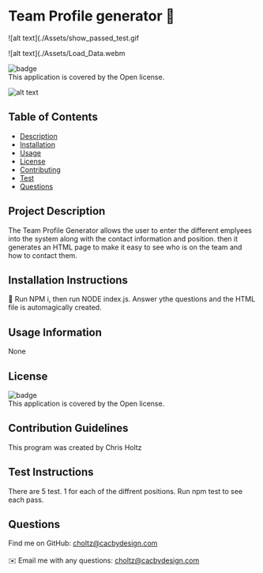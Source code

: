 

# Team Profile generator 👋

![alt text](./Assets/show_passed_test.gif


![alt text](./Assets/Load_Data.webm

![badge](https://img.shields.io/badge/license-Open-brightgreen)
<br />
This application is covered by the Open license. 

![alt text](./utils/ReadmeGenerator2.0.gif)

## Table of Contents
- [Description](#project-description)
- [Installation](#installation-instructions)
- [Usage](#usage-information)
- [License](#license)
- [Contributing](#contribution-guidelines)
- [Test](#test-instructions)
- [Questions](#questions)



## Project Description
The Team Profile Generator allows the user to enter the different emplyees into the system along with the contact information and position. then it generates an HTML page to make it easy to see who is on the team and how to contact them.

## Installation Instructions
💾 Run NPM i, then run NODE index.js.  Answer ythe questions and the HTML file is automagically created.

## Usage Information
None

## License
![badge](https://img.shields.io/badge/license-Open-brightgreen)
<br />
This application is covered by the Open license. 

## Contribution Guidelines
This program was created by Chris Holtz

## Test Instructions
There are 5 test.  1 for each of the diffrent positions.  Run npm test to see each pass.

## Questions
Find me on GitHub: [choltz@cacbydesign.com](https://github.com/clearbusinessinsight)<br />
<br />
✉️ Email me with any questions: choltz@cacbydesign.com<br /><br />

